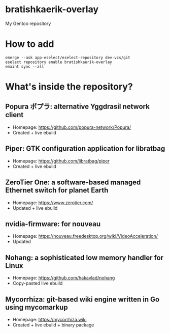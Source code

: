 # bratishkaerik-overlay

My Gentoo repository

# How to add

```
emerge --ask app-eselect/eselect-repository dev-vcs/git
eselect repository enable bratishkaerik-overlay
emaint sync --all
```

# What's inside the repository?
## Popura ポプラ: alternative Yggdrasil network client
* Homepage: https://github.com/popura-network/Popura/
* Created + live ebuild
## Piper: GTK configuration application for libratbag
* Homepage: https://github.com/libratbag/piper
* Created + live ebuild
## ZeroTier One: a software-based managed Ethernet switch for planet Earth
* Homepage: https://www.zerotier.com/
* Updated + live ebuild
## nvidia-firmware: for nouveau
* Homepage: https://nouveau.freedesktop.org/wiki/VideoAcceleration/
* Updated
## Nohang: a sophisticated low memory handler for Linux
* Homepage: https://github.com/hakavlad/nohang
* Copy-pasted live ebuild
## Mycorrhiza: git-based wiki engine written in Go using mycomarkup
* Homepage: https://mycorrhiza.wiki
* Created + live ebuild + binary package

